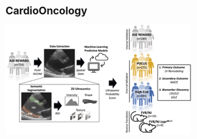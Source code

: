 # CardioOncology


![alt text](https://github.com/qahathaway/Cardiac_Remodeling_Radiomics/blob/main/Central_Illustration.jpg)
